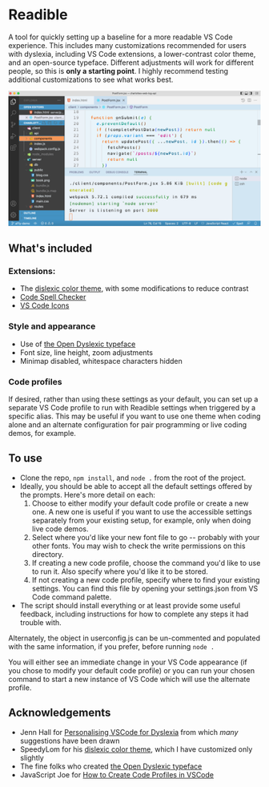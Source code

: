 # Readible

A tool for quickly setting up a baseline for a more readable VS Code experience. This includes many customizations recommended for users with dyslexia, including VS Code extensions, a lower-contrast color theme, and an open-source typeface. Different adjustments will work for different people, so this is **only a starting point**. I highly recommend testing additional customizations to see what works best.

<img width="1274" alt="screenshot" src="./src/resources/screenshot.png">

## What's included

### Extensions:
- The [dislexic color theme](https://github.com/SpeedyLom/dislexic-vscode), with some modifications to reduce contrast
- [Code Spell Checker](https://marketplace.visualstudio.com/items?itemName=streetsIDEsoftware.code-spell-checker)
- [VS Code Icons](https://marketplace.visualstudio.com/items?itemName=vscode-icons-team.vscode-icons)

### Style and appearance
- Use of [the Open Dyslexic typeface](https://www.opendyslexic.org/)
- Font size, line height, zoom adjustments
- Minimap disabled, whitespace characters hidden

### Code profiles
If desired, rather than using these settings as your default, you can set up a separate VS Code profile to run with Readible settings when triggered by a specific alias. This may be useful if you want to use one theme when coding alone and an alternate configuration for pair programming or live coding demos, for example.

## To use
- Clone the repo, `npm install`, and `node .` from the root of the project.
- Ideally, you should be able to accept all the default settings offered by the prompts. Here's more detail on each:
  1. Choose to either modify your default code profile or create a new one. A new one is useful if you want to use the accessible settings separately from your existing setup, for example, only when doing live code demos.
  2. Select where you'd like your new font file to go -- probably with your other fonts. You may wish to check the write permissions on this directory.
  3. If creating a new code profile, choose the command you'd like to use to run it. Also specify where you'd like it to be stored.
  4. If not creating a new code profile, specify where to find your existing settings. You can find this file by opening your settings.json from VS Code command palette.
- The script should install everything or at least provide some useful feedback, including instructions for how to complete any steps it had trouble with.

Alternately, the object in userconfig.js can be un-commented and populated with the same information, if you prefer, before running `node .`

You will either see an immediate change in your VS Code appearance (if you chose to modify your default code profile) or you can run your chosen command to start a new instance of VS Code which will use the alternate profile.

## Acknowledgements
- Jenn Hall for [Personalising VSCode for Dyslexia](https://jenn-hall.medium.com/personalising-vscode-for-dyslexia-60aac1a36b4d) from which _many_ suggestions have been drawn
- SpeedyLom for his [dislexic color theme](https://github.com/SpeedyLom/dislexic-vscode), which I have customized only slightly
- The fine folks who created [the Open Dyslexic typeface](https://www.opendyslexic.org/)
- JavaScript Joe for [How to Create Code Profiles in VSCode](https://www.freecodecamp.org/news/how-to-create-code-profiles-in-vscode/)

